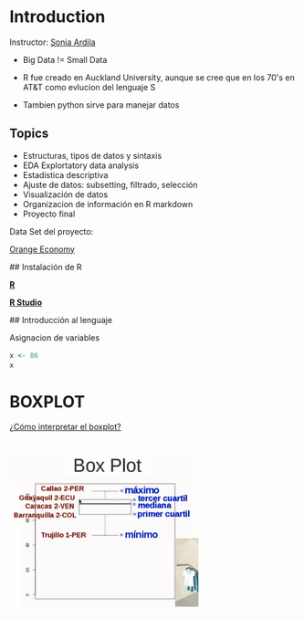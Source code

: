 # Introduction

Instructor: [Sonia Ardila](https://www.linkedin.com/in/sonia-ardila-5b44094/)

- Big Data != Small Data

- R fue creado en Auckland University, aunque se cree que en los 70's en AT&T como evlucion del lenguaje S

- Tambien python sirve para manejar datos

## Topics

- Estructuras, tipos de datos y sintaxis
- EDA Explortatory data analysis
- Estadística descriptiva
- Ajuste de datos: subsetting, filtrado, selección
- Visualización de datos
- Organizacion de información en R markdown
- Proyecto final

Data Set del proyecto:

[Orange Economy](https://github.com/sap0408/Orange-Economy)

## Instalación de R

[**R**](https://cran.r-project.org/)

[**R Studio**](https://www.rstudio.com/products/rstudio/download/)

## Introducción al lenguaje

Asignacion de variables 

```r
x <- 86
x
```



# BOXPLOT

[¿Cómo interpretar el boxplot?](https://platzi.com/clases/1445-fundamentos-r/16014-box-plot-y-su-interpretacion/)

![boxplot](assets/boxplot-1.png)